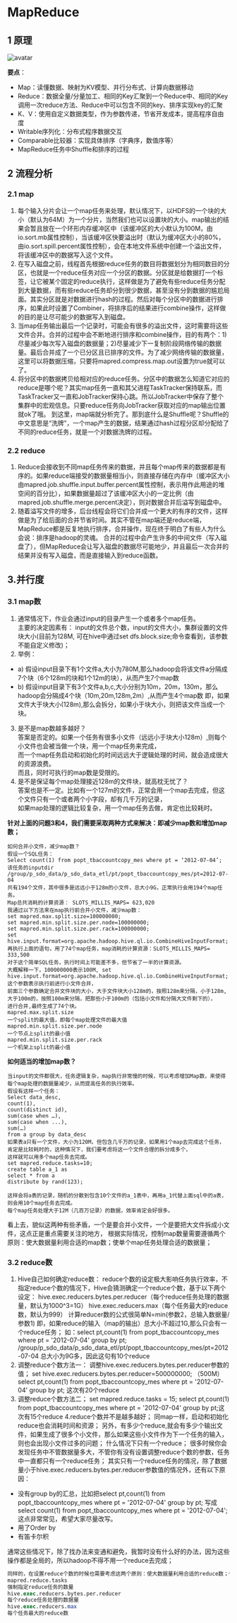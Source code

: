 # MapReduce

## 1 原理
![avatar](mr1.png)

**要点**：
- Map：读懂数据、映射为KV模型、并行分布式、计算向数据移动
- Reduce：数据全量/分量加工、相同的Key汇聚到一个Reduce中、相同的Key调用一次reduce方法、Reduce中可以包含不同的key、排序实现key的汇聚
- K、V：使用自定义数据类型，作为参数传递，节省开发成本，提高程序自由度
- Writable序列化：分布式程序数据交互
- Comparable比较器：实现具体排序（字典序，数值序等）
- MapReduce任务中Shuffle和排序的过程

## 2 流程分析
### 2.1 map
1. 每个输入分片会让一个map任务来处理，默认情况下，以HDFS的一个块的大小（默认为64M）为一个分片，当然我们也可以设置块的大小。map输出的结果会暂且放在一个环形内存缓冲区中（该缓冲区的大小默认为100M，由io.sort.mb属性控制），当该缓冲区快要溢出时（默认为缓冲区大小的80%，由io.sort.spill.percent属性控制），会在本地文件系统中创建一个溢出文件，将该缓冲区中的数据写入这个文件。
2. 在写入磁盘之前，线程首先根据reduce任务的数目将数据划分为相同数目的分区，也就是一个reduce任务对应一个分区的数据。分区就是给数据打一个标签，让它被某个固定的reduce执行，这样做是为了避免有些reduce任务分配到大量数据，而有些reduce任务却分到很少数据，甚至没有分到数据的尴尬局面。其实分区就是对数据进行hash的过程。然后对每个分区中的数据进行排序，如果此时设置了Combiner，将排序后的结果进行combine操作，这样做的目的是让尽可能少的数据写入到磁盘。
3. 当map任务输出最后一个记录时，可能会有很多的溢出文件，这时需要将这些文件合并。合并的过程中会不断地进行排序和combine操作，目的有两个：1)尽量减少每次写入磁盘的数据量；2)尽量减少下一复制阶段网络传输的数据量。最后合并成了一个已分区且已排序的文件。为了减少网络传输的数据量，这里可以将数据压缩，只要将mapred.compress.map.out设置为true就可以了。
4. 将分区中的数据拷贝给相对应的reduce任务。分区中的数据怎么知道它对应的reduce是哪个呢？其实map任务一直和其父进程TaskTracker保持联系，而TaskTracker又一直和JobTracker保持心跳。所以JobTracker中保存了整个集群中的宏观信息。只要reduce任务向JobTracker获取对应的map输出位置就ok了哦。
到这里，map端就分析完了。那到底什么是Shuffle呢？Shuffle的中文意思是“洗牌”，一个map产生的数据，结果通过hash过程分区却分配给了不同的reduce任务，就是一个对数据洗牌的过程。

### 2.2 reduce
1. Reduce会接收到不同map任务传来的数据，并且每个map传来的数据都是有序的。如果reduce端接受的数据量相当小，则直接存储在内存中（缓冲区大小由mapred.job.shuffle.input.buffer.percent属性控制，表示用作此用途的堆空间的百分比），如果数据量超过了该缓冲区大小的一定比例（由mapred.job.shuffle.merge.percent决定），则对数据合并后溢写到磁盘中。
2. 随着溢写文件的增多，后台线程会将它们合并成一个更大的有序的文件，这样做是为了给后面的合并节省时间。其实不管在map端还是reduce端，MapReduce都是反复地执行排序，合并操作，现在终于明白了有些人为什么会说：排序是hadoop的灵魂。
合并的过程中会产生许多的中间文件（写入磁盘了），但MapReduce会让写入磁盘的数据尽可能地少，并且最后一次合并的结果并没有写入磁盘，而是直接输入到reduce函数。

## 3.并行度
### 3.1 map数
1. 通常情况下，作业会通过input的目录产生一个或者多个map任务。 <br>
   主要的决定因素有： input的文件总个数，input的文件大小，集群设置的文件块大小(目前为128M, 可在hive中通过set dfs.block.size;命令查看到，该参数不能自定义修改)；<br>
2. 举例：
  - a) 假设input目录下有1个文件a,大小为780M,那么hadoop会将该文件a分隔成7个块（6个128m的块和1个12m的块），从而产生7个map数
  - b) 假设input目录下有3个文件a,b,c,大小分别为10m，20m，130m，那么hadoop会分隔成4个块（10m,20m,128m,2m）,从而产生4个map数
即，如果文件大于块大小(128m),那么会拆分，如果小于块大小，则把该文件当成一个块。
3. 是不是map数越多越好？<br>
答案是否定的。如果一个任务有很多小文件（远远小于块大小128m）,则每个小文件也会被当做一个块，用一个map任务来完成，<br>
而一个map任务启动和初始化的时间远远大于逻辑处理的时间，就会造成很大的资源浪费。<br>
而且，同时可执行的map数是受限的。<br>
4. 是不是保证每个map处理接近128m的文件块，就高枕无忧了？<br>
答案也是不一定。比如有一个127m的文件，正常会用一个map去完成，但这个文件只有一个或者两个小字段，却有几千万的记录，<br>
如果map处理的逻辑比较复杂，用一个map任务去做，肯定也比较耗时。<br>

**针对上面的问题3和4，我们需要采取两种方式来解决：即减少map数和增加map数；**

    如何合并小文件，减少map数？
    假设一个SQL任务：
    Select count(1) from popt_tbaccountcopy_mes where pt = ‘2012-07-04’;
    该任务的inputdir  /group/p_sdo_data/p_sdo_data_etl/pt/popt_tbaccountcopy_mes/pt=2012-07-04
    共有194个文件，其中很多是远远小于128m的小文件，总大小9G，正常执行会用194个map任务。
    Map总共消耗的计算资源： SLOTS_MILLIS_MAPS= 623,020
    我通过以下方法来在map执行前合并小文件，减少map数：
    set mapred.max.split.size=100000000;
    set mapred.min.split.size.per.node=100000000;
    set mapred.min.split.size.per.rack=100000000;
    set hive.input.format=org.apache.hadoop.hive.ql.io.CombineHiveInputFormat;
    再执行上面的语句，用了74个map任务，map消耗的计算资源：SLOTS_MILLIS_MAPS= 333,500
    对于这个简单SQL任务，执行时间上可能差不多，但节省了一半的计算资源。
    大概解释一下，100000000表示100M, set hive.input.format=org.apache.hadoop.hive.ql.io.CombineHiveInputFormat;这个参数表示执行前进行小文件合并，
    前面三个参数确定合并文件块的大小，大于文件块大小128m的，按照128m来分隔，小于128m,大于100m的，按照100m来分隔，把那些小于100m的（包括小文件和分隔大文件剩下的），
    进行合并,最终生成了74个块。
    mapred.max.split.size
    一个split的最大值，即每个map处理文件的最大值
    mapred.min.split.size.per.node
    一个节点上split的最小值
    mapred.min.split.size.per.rack
    一个机架上split的最小值
**如何适当的增加map数？**

    当input的文件都很大，任务逻辑复杂，map执行非常慢的时候，可以考虑增加Map数，来使得每个map处理的数据量减少，从而提高任务的执行效率。
    假设有这样一个任务：
    Select data_desc,
    count(1),
    count(distinct id),
    sum(case when …),
    sum(case when ...),
    sum(…)
    from a group by data_desc
    如果表a只有一个文件，大小为120M，但包含几千万的记录，如果用1个map去完成这个任务，肯定是比较耗时的，这种情况下，我们要考虑将这一个文件合理的拆分成多个，
    这样就可以用多个map任务去完成。
    set mapred.reduce.tasks=10;
    create table a_1 as
    select * from a
    distribute by rand(123);

    这样会将a表的记录，随机的分散到包含10个文件的a_1表中，再用a_1代替上面sql中的a表，则会用10个map任务去完成。
    每个map任务处理大于12M（几百万记录）的数据，效率肯定会好很多。

看上去，貌似这两种有些矛盾，一个是要合并小文件，一个是要把大文件拆成小文件，这点正是重点需要关注的地方，
根据实际情况，控制map数量需要遵循两个原则：使大数据量利用合适的map数；使单个map任务处理合适的数据量；

### 3.2 reduce数
1. Hive自己如何确定reduce数：
reduce个数的设定极大影响任务执行效率，不指定reduce个数的情况下，Hive会猜测确定一个reduce个数，基于以下两个设定：
hive.exec.reducers.bytes.per.reducer（每个reduce任务处理的数据量，默认为1000^3=1G）
hive.exec.reducers.max（每个任务最大的reduce数，默认为999）
计算reducer数的公式很简单N=min(参数2，总输入数据量/参数1)
即，如果reduce的输入（map的输出）总大小不超过1G,那么只会有一个reduce任务；
如：select pt,count(1) from popt_tbaccountcopy_mes where pt = '2012-07-04' group by pt;
/group/p_sdo_data/p_sdo_data_etl/pt/popt_tbaccountcopy_mes/pt=2012-07-04 总大小为9G多，因此这句有10个reduce
2. 调整reduce个数方法一：
调整hive.exec.reducers.bytes.per.reducer参数的值；
set hive.exec.reducers.bytes.per.reducer=500000000; （500M）
select pt,count(1) from popt_tbaccountcopy_mes where pt = '2012-07-04' group by pt; 这次有20个reduce
3. 调整reduce个数方法二；
set mapred.reduce.tasks = 15;
select pt,count(1) from popt_tbaccountcopy_mes where pt = '2012-07-04' group by pt;这次有15个reduce
4.reduce个数并不是越多越好；
同map一样，启动和初始化reduce也会消耗时间和资源；
另外，有多少个reduce,就会有多少个输出文件，如果生成了很多个小文件，那么如果这些小文件作为下一个任务的输入，则也会出现小文件过多的问题；
什么情况下只有一个reduce；
很多时候你会发现任务中不管数据量多大，不管你有没有设置调整reduce个数的参数，任务中一直都只有一个reduce任务；
其实只有一个reduce任务的情况，除了数据量小于hive.exec.reducers.bytes.per.reducer参数值的情况外，还有以下原因：
- 没有group by的汇总，比如把select pt,count(1) from popt_tbaccountcopy_mes where pt = '2012-07-04' group by pt; 写成 select count(1) from popt_tbaccountcopy_mes where pt = '2012-07-04';
这点非常常见，希望大家尽量改写。
- 用了Order by
- 有笛卡尔积

通常这些情况下，除了找办法来变通和避免，我暂时没有什么好的办法，因为这些操作都是全局的，所以hadoop不得不用一个reduce去完成；

```sql
同样的，在设置reduce个数的时候也需要考虑这两个原则：使大数据量利用合适的reduce数；使单个reduce任务处理合适的数据量；
mapred.reduce.tasks
强制指定reduce任务的数量
hive.exec.reducers.bytes.per.reducer
每个reduce任务处理的数据量
hive.exec.reducers.max
每个任务最大的reduce数
```
